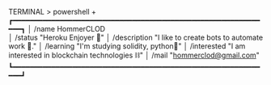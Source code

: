    TERMINAL                                     > powershell + 
┏━━━━━━━━━━━━━━━━━━━━━━━━━━━━━━━━━━━━━━━━━━━━━━━━━━━━━━━━━━━━━┓
│ /name HommerCLOD                                                                                       
│ /status "Heroku Enjoyer 💞"
│ /description "I like to create bots to automate work 🤖."
│ /learning "I'm studying solidity, python🐍"
│ /interested "I am interested in blockchain technologies ⛓"
│ /mail "hommerclod@gmail.com"
┗━━━━━━━━━━━━━━━━━━━━━━━━━━━━━━━━━━━━━━━━━━━━━━━━━━━━━━━━━━━━━┛

<!---
HommerCLOD/HommerCLOD is a ✨ special ✨ repository because its `README.md` (this file) appears on your GitHub profile.
You can click the Preview link to take a look at your changes.
--->
